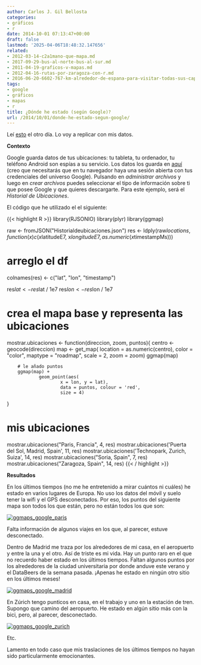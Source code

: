 ```yaml
---
author: Carlos J. Gil Bellosta
categories:
- gráficos
- r
date: 2014-10-01 07:13:47+00:00
draft: false
lastmod: '2025-04-06T18:48:32.147656'
related:
- 2012-03-14-c2a1mano-que-mapa.md
- 2017-09-29-bus-al-norte-bus-al-sur.md
- 2011-04-19-graficos-v-mapas.md
- 2012-04-16-rutas-por-zaragoza-con-r.md
- 2016-06-20-6602-767-km-alrededor-de-espana-para-visitar-todas-sus-capitales-de-provincia.md
tags:
- google
- gráficos
- mapas
- r
title: ¿Dónde he estado (según Google)?
url: /2014/10/01/donde-he-estado-segun-google/
---
```


Leí [esto](http://educate-r.org//2014/09/26/googlelocations/) el otro día. Lo voy a replicar con mis datos.

**Contexto**

Google guarda datos de tus ubicaciones: tu tableta, tu ordenador, tu teléfono Android son espías a su servicio. Los datos los guarda en [aquí](https://www.google.com/settings/datatools) (creo que necesitarás que en tu navegador haya una sesión abierta con tus credenciales del universo Google). Pulsando en _administrar archivos_ y luego en _crear archivos_ puedes seleccionar el tipo de información sobre ti que posee Google y que quieres descargarte. Para este ejemplo, será el _Historial de Ubicaciones_.

El código que he utilizado el el siguiente:


{{< highlight R >}}
library(RJSONIO)
library(plyr)
library(ggmap)

raw  <- fromJSON("Historialdeubicaciones.json")
res  <- ldply(raw$locations,
        function(x) c(x$latitudeE7, x$longitudeE7,
                as.numeric(x$timestampMs)))

# arreglo el df
colnames(res) <- c("lat", "lon", "timestamp")

res$lat <- res$lat / 1e7
res$lon <- res$lon / 1e7

# crea el mapa base y representa las ubicaciones
mostrar.ubicaciones <- function(direccion, zoom, puntos){
        centro <- geocode(direccion)
        map <- get_map(
                location = as.numeric(centro),
                color = "color",
                maptype = "roadmap",
                scale = 2,
                zoom = zoom)
        ggmap(map)

        # le añado puntos
        ggmap(map) +
                geom_point(aes(
                        x = lon, y = lat),
                        data = puntos, colour = 'red',
                        size = 4)
}

# mis ubicaciones
mostrar.ubicaciones("Paris, Francia", 4, res)
mostrar.ubicaciones('Puerta del Sol, Madrid, Spain', 11, res)
mostrar.ubicaciones('Technopark, Zurich, Suiza', 14, res)
mostrar.ubicaciones("Soria, Spain", 7, res)
mostrar.ubicaciones("Zaragoza, Spain", 14, res)
{{< / highlight >}}

**Resultados**

En los últimos tiempos (no me he entretenido a mirar cuántos ni cuáles) he estado en varios lugares de Europa. No uso los datos del móvil y suelo tener la wifi y el GPS desconectados. Por eso, los puntos del siguiente mapa son todos los que están, pero no están todos los que son:

[![ggmaps_google_paris](/wp-uploads/2014/10/ggmaps_google_paris.png#center)
](/wp-uploads/2014/10/ggmaps_google_paris.png#center)

Falta información de algunos viajes en los que, al parecer, estuve desconectado.

Dentro de Madrid me traza por los alrededores de mi casa, en el aeropuerto y entre la una y el otro. Así de triste es mi vida. Hay un punto raro en el que no recuerdo haber estado en los últimos tiempos. Faltan algunos puntos por los alrededores de la ciudad universitaria por donde anduve este verano y el DataBeers de la semana pasada. ¡Apenas he estado en ningún otro sitio en los últimos meses!

[![ggmaps_google_madrid](/wp-uploads/2014/10/ggmaps_google_madrid.png#center)
](/wp-uploads/2014/10/ggmaps_google_madrid.png#center)

En Zúrich tengo punticos en casa, en el trabajo y uno en la estación de tren. Supongo que camino del aeropuerto. He estado en algún sitio más con la bici, pero, al parecer, desconectado.

[![ggmaps_google_zurich](/wp-uploads/2014/10/ggmaps_google_zurich.png#center)
](/wp-uploads/2014/10/ggmaps_google_zurich.png#center)

Etc.

Lamento en todo caso que mis traslaciones de los últimos tiempos no hayan sido particularmente emocionantes.